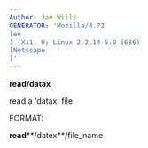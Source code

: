 ```yaml
---
Author: Jan Wills
GENERATOR: 'Mozilla/4.72 
[en
] (X11; U; Linux 2.2.14-5.0 i686) 
[Netscape
]'
---
```


 **read/datax**

  read a 'datax' file

 FORMAT:

  **read****/datex**/file\_name
